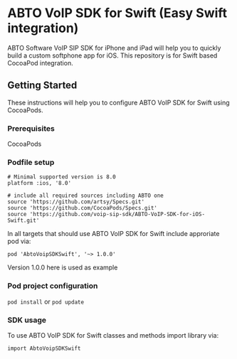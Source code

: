 # ABTO VoIP SDK for Swift (Easy Swift integration)

ABTO Software VoIP SIP SDK for iPhone and iPad will help you to quickly build a custom softphone app for iOS. 
This repository is for Swift based CocoaPod integration.

## Getting Started

These instructions will help you to configure ABTO VoIP SDK for Swift using CocoaPods.

### Prerequisites

CocoaPods

### Podfile setup

```
# Minimal supported version is 8.0
platform :ios, '8.0'

# include all required sources including ABTO one
source 'https://github.com/artsy/Specs.git'
source 'https://github.com/CocoaPods/Specs.git'
source 'https://github.com/voip-sip-sdk/ABTO-VoIP-SDK-for-iOS-Swift.git'
```

In all targets that should use ABTO VoIP SDK for Swift include approriate pod via:

```
pod 'AbtoVoipSDKSwift', '~> 1.0.0'
```

Version 1.0.0 here is used as example

### Pod project configuration

`pod install`
 or
`pod update`

### SDK usage

To use ABTO VoIP SDK for Swift classes and methods import library via:

```import AbtoVoipSDKSwift```
